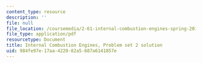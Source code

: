 ```yaml
---
content_type: resource
description: ''
file: null
file_location: /coursemedia/2-61-internal-combustion-engines-spring-2017/984fe97e17aa422082a5687a6141857e_MIT2_61S17_ps2_soln.pdf
file_type: application/pdf
resourcetype: Document
title: Internal Combustion Engines, Problem set 2 solution
uid: 984fe97e-17aa-4220-82a5-687a6141857e
---
```

